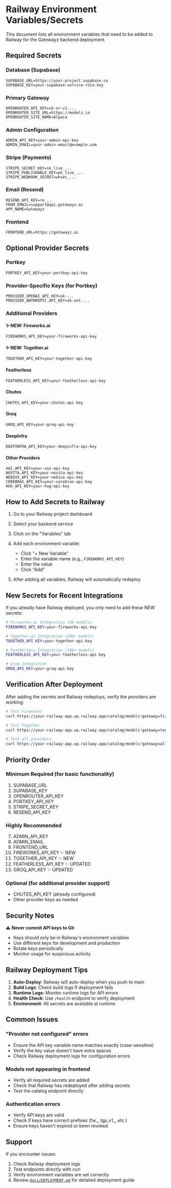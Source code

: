 # Railway Environment Variables/Secrets

This document lists all environment variables that need to be added to Railway for the Gatewayz backend deployment.

## Required Secrets

### Database (Supabase)
```
SUPABASE_URL=https://your-project.supabase.co
SUPABASE_KEY=your-supabase-service-role-key
```

### Primary Gateway
```
OPENROUTER_API_KEY=sk-or-v1-...
OPENROUTER_SITE_URL=https://modelz.io
OPENROUTER_SITE_NAME=Alpaca
```

### Admin Configuration
```
ADMIN_API_KEY=your-admin-api-key
ADMIN_EMAIL=your-admin-email@example.com
```

### Stripe (Payments)
```
STRIPE_SECRET_KEY=sk_live_...
STRIPE_PUBLISHABLE_KEY=pk_live_...
STRIPE_WEBHOOK_SECRET=whsec_...
```

### Email (Resend)
```
RESEND_API_KEY=re_...
FROM_EMAIL=support@api.gatewayz.ai
APP_NAME=Gatewayz
```

### Frontend
```
FRONTEND_URL=https://gatewayz.ai
```

## Optional Provider Secrets

### Portkey
```
PORTKEY_API_KEY=your-portkey-api-key
```

### Provider-Specific Keys (for Portkey)
```
PROVIDER_OPENAI_API_KEY=sk-...
PROVIDER_ANTHROPIC_API_KEY=sk-ant-...
```

### Additional Providers

#### ✨ NEW: Fireworks.ai
```
FIREWORKS_API_KEY=your-fireworks-api-key
```

#### ✨ NEW: Together.ai
```
TOGETHER_API_KEY=your-together-api-key
```

#### Featherless
```
FEATHERLESS_API_KEY=your-featherless-api-key
```

#### Chutes
```
CHUTES_API_KEY=your-chutes-api-key
```

#### Groq
```
GROQ_API_KEY=your-groq-api-key
```

#### DeepInfra
```
DEEPINFRA_API_KEY=your-deepinfra-api-key
```

#### Other Providers
```
XAI_API_KEY=your-xai-api-key
NOVITA_API_KEY=your-novita-api-key
NEBIUS_API_KEY=your-nebius-api-key
CEREBRAS_API_KEY=your-cerebras-api-key
HUG_API_KEY=your-hug-api-key
```

## How to Add Secrets to Railway

1. Go to your Railway project dashboard
2. Select your backend service
3. Click on the "Variables" tab
4. Add each environment variable:
   - Click "+ New Variable"
   - Enter the variable name (e.g., `FIREWORKS_API_KEY`)
   - Enter the value
   - Click "Add"

5. After adding all variables, Railway will automatically redeploy

## New Secrets for Recent Integrations

If you already have Railway deployed, you only need to add these NEW secrets:

```bash
# Fireworks.ai Integration (38 models)
FIREWORKS_API_KEY=your-fireworks-api-key

# Together.ai Integration (100+ models)
TOGETHER_API_KEY=your-together-api-key

# Featherless Integration (100+ models)
FEATHERLESS_API_KEY=your-featherless-api-key

# Groq Integration
GROQ_API_KEY=your-groq-api-key
```

## Verification After Deployment

After adding the secrets and Railway redeploys, verify the providers are working:

```bash
# Test Fireworks
curl https://your-railway-app.up.railway.app/catalog/models?gateway=fireworks

# Test Together
curl https://your-railway-app.up.railway.app/catalog/models?gateway=together

# Test all providers
curl https://your-railway-app.up.railway.app/catalog/models?gateway=all
```

## Priority Order

### Minimum Required (for basic functionality)
1. SUPABASE_URL
2. SUPABASE_KEY
3. OPENROUTER_API_KEY
4. PORTKEY_API_KEY
5. STRIPE_SECRET_KEY
6. RESEND_API_KEY

### Highly Recommended
7. ADMIN_API_KEY
8. ADMIN_EMAIL
9. FRONTEND_URL
10. FIREWORKS_API_KEY ✨ NEW
11. TOGETHER_API_KEY ✨ NEW
12. FEATHERLESS_API_KEY ✨ UPDATED
13. GROQ_API_KEY ✨ UPDATED

### Optional (for additional provider support)
- CHUTES_API_KEY (already configured)
- Other provider keys as needed

## Security Notes

⚠️ **Never commit API keys to Git**
- Keys should only be in Railway's environment variables
- Use different keys for development and production
- Rotate keys periodically
- Monitor usage for suspicious activity

## Railway Deployment Tips

1. **Auto-Deploy**: Railway will auto-deploy when you push to main
2. **Build Logs**: Check build logs if deployment fails
3. **Runtime Logs**: Monitor runtime logs for API errors
4. **Health Check**: Use `/health` endpoint to verify deployment
5. **Environment**: All secrets are available at runtime

## Common Issues

### "Provider not configured" errors
- Ensure the API key variable name matches exactly (case-sensitive)
- Verify the key value doesn't have extra spaces
- Check Railway deployment logs for configuration errors

### Models not appearing in frontend
- Verify all required secrets are added
- Check that Railway has redeployed after adding secrets
- Test the catalog endpoint directly

### Authentication errors
- Verify API keys are valid
- Check if keys have correct prefixes (fw_, tgp_v1_, etc.)
- Ensure keys haven't expired or been revoked

## Support

If you encounter issues:
1. Check Railway deployment logs
2. Test endpoints directly with curl
3. Verify environment variables are set correctly
4. Review [`docs/DEPLOYMENT.md`](DEPLOYMENT.md) for detailed deployment guide